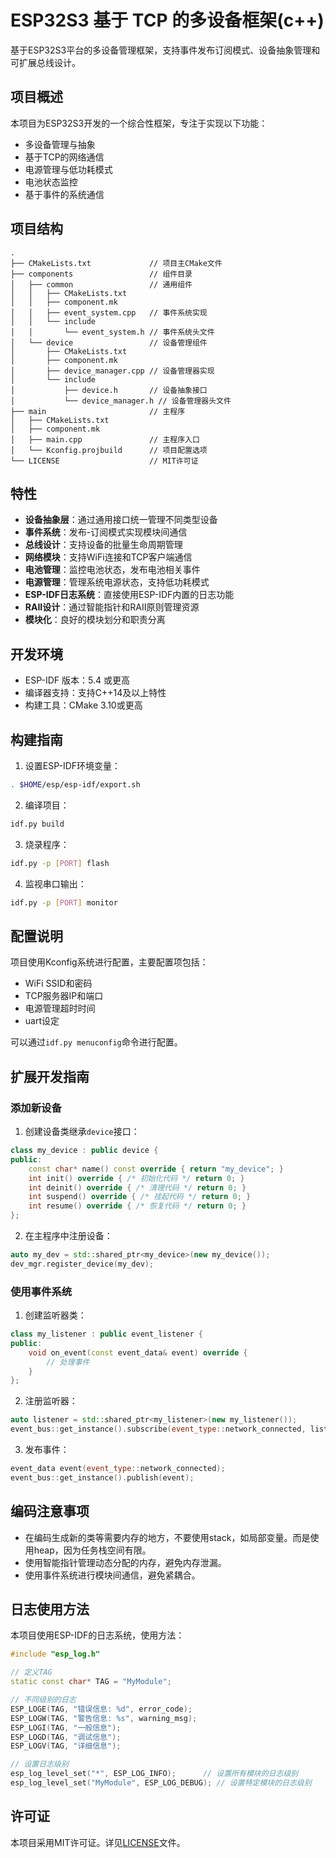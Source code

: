 # ESP32S3 基于 TCP 的多设备框架(c++)

基于ESP32S3平台的多设备管理框架，支持事件发布订阅模式、设备抽象管理和可扩展总线设计。

## 项目概述

本项目为ESP32S3开发的一个综合性框架，专注于实现以下功能：
- 多设备管理与抽象
- 基于TCP的网络通信
- 电源管理与低功耗模式
- 电池状态监控
- 基于事件的系统通信

## 项目结构

```
.
├── CMakeLists.txt             // 项目主CMake文件
├── components                 // 组件目录
│   ├── common                 // 通用组件
│   │   ├── CMakeLists.txt
│   │   ├── component.mk
│   │   ├── event_system.cpp   // 事件系统实现
│   │   └── include
│   │       └── event_system.h // 事件系统头文件
│   └── device                 // 设备管理组件
│       ├── CMakeLists.txt
│       ├── component.mk
│       ├── device_manager.cpp // 设备管理器实现
│       └── include
│           ├── device.h       // 设备抽象接口
│           └── device_manager.h // 设备管理器头文件
├── main                       // 主程序
│   ├── CMakeLists.txt
│   ├── component.mk
│   ├── main.cpp               // 主程序入口
│   └── Kconfig.projbuild      // 项目配置选项
└── LICENSE                    // MIT许可证
```

## 特性

- **设备抽象层**：通过通用接口统一管理不同类型设备
- **事件系统**：发布-订阅模式实现模块间通信
- **总线设计**：支持设备的批量生命周期管理
- **网络模块**：支持WiFi连接和TCP客户端通信
- **电池管理**：监控电池状态，发布电池相关事件
- **电源管理**：管理系统电源状态，支持低功耗模式
- **ESP-IDF日志系统**：直接使用ESP-IDF内置的日志功能
- **RAII设计**：通过智能指针和RAII原则管理资源
- **模块化**：良好的模块划分和职责分离

## 开发环境

- ESP-IDF 版本：5.4 或更高
- 编译器支持：支持C++14及以上特性
- 构建工具：CMake 3.10或更高

## 构建指南

1. 设置ESP-IDF环境变量：
```bash
. $HOME/esp/esp-idf/export.sh
```

2. 编译项目：
```bash
idf.py build
```

3. 烧录程序：
```bash
idf.py -p [PORT] flash
```

4. 监视串口输出：
```bash
idf.py -p [PORT] monitor
```

## 配置说明

项目使用Kconfig系统进行配置，主要配置项包括：

- WiFi SSID和密码
- TCP服务器IP和端口
- 电源管理超时时间
- uart设定

可以通过`idf.py menuconfig`命令进行配置。

## 扩展开发指南

### 添加新设备

1. 创建设备类继承`device`接口：

```cpp
class my_device : public device {
public:
    const char* name() const override { return "my_device"; }
    int init() override { /* 初始化代码 */ return 0; }
    int deinit() override { /* 清理代码 */ return 0; }
    int suspend() override { /* 挂起代码 */ return 0; }
    int resume() override { /* 恢复代码 */ return 0; }
};
```

2. 在主程序中注册设备：

```cpp
auto my_dev = std::shared_ptr<my_device>(new my_device());
dev_mgr.register_device(my_dev);
```

### 使用事件系统

1. 创建监听器类：

```cpp
class my_listener : public event_listener {
public:
    void on_event(const event_data& event) override {
        // 处理事件
    }
};
```

2. 注册监听器：

```cpp
auto listener = std::shared_ptr<my_listener>(new my_listener());
event_bus::get_instance().subscribe(event_type::network_connected, listener);
```

3. 发布事件：

```cpp
event_data event(event_type::network_connected);
event_bus::get_instance().publish(event);
```

## 编码注意事项

- 在编码生成新的类等需要内存的地方，不要使用stack，如局部变量。而是使用heap，因为任务栈空间有限。
- 使用智能指针管理动态分配的内存，避免内存泄漏。
- 使用事件系统进行模块间通信，避免紧耦合。

## 日志使用方法

本项目使用ESP-IDF的日志系统，使用方法：

```cpp
#include "esp_log.h"

// 定义TAG
static const char* TAG = "MyModule";

// 不同级别的日志
ESP_LOGE(TAG, "错误信息: %d", error_code);
ESP_LOGW(TAG, "警告信息: %s", warning_msg);
ESP_LOGI(TAG, "一般信息");
ESP_LOGD(TAG, "调试信息");
ESP_LOGV(TAG, "详细信息");

// 设置日志级别
esp_log_level_set("*", ESP_LOG_INFO);      // 设置所有模块的日志级别
esp_log_level_set("MyModule", ESP_LOG_DEBUG); // 设置特定模块的日志级别
```

## 许可证

本项目采用MIT许可证。详见[LICENSE](LICENSE)文件。 